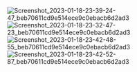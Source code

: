 ![Screenshot_2023-01-18-23-39-24-47_beb70611cd9e514ece9c0ebacb6d2ad3](https://user-images.githubusercontent.com/121867953/213652830-5985702d-2635-461c-9d39-cc67a621b1aa.jpg)
![Screenshot_2023-01-18-23-32-47-23_beb70611cd9e514ece9c0ebacb6d2ad3](https://user-images.githubusercontent.com/121867953/213652982-359ec894-fec5-44bf-9f8d-c065f476cbe8.jpg)
![Screenshot_2023-01-18-23-42-48-55_beb70611cd9e514ece9c0ebacb6d2ad3](https://user-images.githubusercontent.com/121867953/213653002-6505bc18-1a73-4366-bc6a-123e3e26a768.jpg)
![Screenshot_2023-01-18-23-42-52-87_beb70611cd9e514ece9c0ebacb6d2ad3](https://user-images.githubusercontent.com/121867953/213653022-b165f91a-99f9-4b5b-a2fc-c212e7fc4ca8.jpg)
